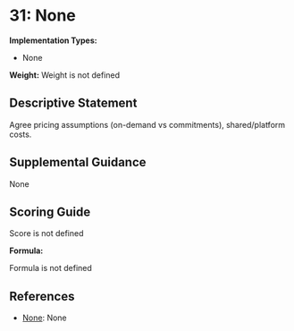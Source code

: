 # 31: None

**Implementation Types:**

- None

**Weight:** Weight is not defined

## Descriptive Statement

Agree pricing assumptions (on-demand vs commitments), shared/platform costs.

## Supplemental Guidance

None

## Scoring Guide

Score is not defined

**Formula:**

Formula is not defined

## References

- [None](None): None
